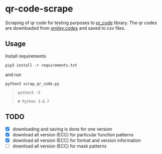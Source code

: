 # qr-code-scrape

Scraping of qr code for testing purposes to [qr_code](https://github.com/iodevs/qr_code) library.
The qr codes are downloaded from [smiley.codes](https://smiley.codes/qrcode) and saved to csv files.

## Usage
Install requirements
```
pip3 install -r requirements.txt
```

and run
```
python3 scrap_qr_code.py
```
> `python3 -V`
>
> `# Python 3.6.7`

## TODO
- [x] downloading and saving is done for one version
- [x] download all version (ECC) for particular function patterns
- [x] download all version (ECC) for format and version information
- [ ] download all version (ECC) for mask patterns